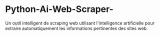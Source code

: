 # Python-Ai-Web-Scraper-
Un outil intelligent de scraping web utilisant l'intelligence artificielle pour extraire automatiquement les informations pertinentes des sites web.
